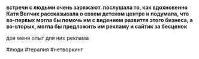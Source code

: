 **встречи с людьми очень заряжают. послушала то, как вдохновенно Катя Волчик рассказывала о своем детском центре и подумала, что во-первых могла бы помочь им с видением развиття этого бизнеса, а во-вторых, могла бы предложить им рекламу и сайтик за бесценок**

  

доя меня опыт для них реклама

#люди #терапия #нетворкинг 